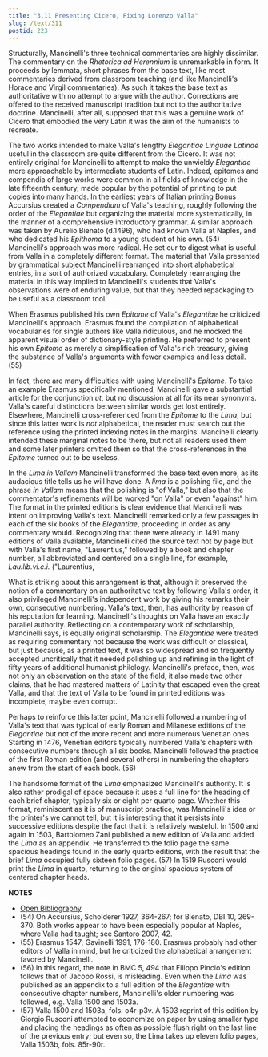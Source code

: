 ```yaml
---
title: "3.11 Presenting Cicero, Fixing Lorenzo Valla"
slug: /text/311
postid: 223
---
```

Structurally, Mancinelli's three technical commentaries are highly dissimilar. The commentary on the *Rhetorica ad Herennium* is unremarkable in form. It proceeds by lemmata, short phrases from the base text, like most commentaries derived from classroom teaching (and like Mancinelli's Horace and Virgil commentaries). As such it takes the base text as authoritative with no attempt to argue with the author. Corrections are offered to the received manuscript tradition but not to the authoritative doctrine. Mancinelli, after all, supposed that this was a genuine work of Cicero that embodied the very Latin it was the aim of the humanists to recreate.

The two works intended to make Valla's lengthy *Elegantiae Linguae Latinae* useful in the classroom are quite different from the Cicero. It was not entirely original for Mancinelli to attempt to make the unwieldy *Elegantiae* more approachable by intermediate students of Latin. Indeed, epitomes and compendia of large works were common in all fields of knowledge in the late fifteenth century, made popular by the potential of printing to put copies into many hands. In the earliest years of Italian printing Bonus Accursius created a *Compendium* of Valla's teaching, roughly following the order of the *Elegantiae* but organizing the material more systematically, in the manner of a comprehensive introductory grammar. A similar approach was taken by Aurelio Bienato (d.1496), who had known Valla at Naples, and who dedicated his *Epithoma* to a young student of his own. (54) Mancinelli's approach was more radical. He set our to digest what is useful from Valla in a completely different format. The material that Valla presented by grammatical subject Mancinelli rearranged into short alphabetical entries, in a sort of authorized vocabulary. Completely rearranging the material in this way implied to Mancinelli's students that Valla's observations were of enduring value, but that they needed repackaging to be useful as a classroom tool.

When Erasmus published his own *Epitome* of Valla's *Elegantiae* he criticized Mancinelli's approach. Erasmus found the compilation of alphabetical vocabularies for single authors like Valla ridiculous, and he mocked the apparent visual order of dictionary-style printing. He preferred to present his own *Epitome* as merely a simplification of Valla's rich treasury, giving the substance of Valla's arguments with fewer examples and less detail. (55)

In fact, there are many difficulties with using Mancinelli's *Epitome*. To take an example Erasmus specifically mentioned, Mancinelli gave a substantial article for the conjunction *ut*, but no discussion at all for its near synonyms. Valla's careful distinctions between similar words get lost entirely. Elsewhere, Mancinelli cross-referenced from the *Epitome* to the *Lima*, but since this latter work is *not* alphabetical, the reader must search out the reference using the printed indexing notes in the margins. Mancinelli clearly intended these marginal notes to be there, but not all readers used them and some later printers omitted them so that the cross-references in the *Epitome* turned out to be useless.

In the *Lima in Vallam* Mancinelli transformed the base text even more, as its audacious title tells us he will have done. A *lima* is a polishing file, and the phrase *in Vallam* means that the polishing is "of Valla," but also that the commentator's refinements will be worked "on Valla" or even "against" him. The format in the printed editions is clear evidence that Mancinelli was intent on improving Valla's text. Mancinelli remarked only a few passages in each of the six books of the *Elegantiae*, proceeding in order as any commentary would. Recognizing that there were already in 1491 many editions of Valla available, Mancinelli cited the source text not by page but with Valla's first name, "Laurentius," followed by a book and chapter number, all abbreviated and centered on a single line, for example, *Lau.lib.vi.c.i.* ("Laurentius,

What is striking about this arrangement is that, although it preserved the notion of a commentary on an authoritative text by following Valla's order, it also privileged Mancinelli's independent work by giving his remarks their own, consecutive numbering. Valla's text, then, has authority by reason of his reputation for learning. Mancinelli's thoughts on Valla have an exactly parallel authority. Reflecting on a contemporary work of scholarship, Mancinelli says, is equally original scholarship. The *Elegantiae* were treated as requiring commentary not because the work was difficult or classical, but just because, as a printed text, it was so widespread and so frequently accepted uncritically that it needed polishing up and refining in the light of fifty years of additional humanist philology. Mancinelli's preface, then, was not only an observation on the state of the field, it also made two other claims, that he had mastered matters of Latinity that escaped even the great Valla, and that the text of Valla to be found in printed editions was incomplete, maybe even corrupt.

Perhaps to reinforce this latter point, Mancinelli followed a numbering of Valla's text that was typical of early Roman and Milanese editions of the *Elegantiae* but not of the more recent and more numerous Venetian ones. Starting in 1476, Venetian editors typically numbered Valla's chapters with consecutive numbers through all six books. Mancinelli followed the practice of the first Roman edition (and several others) in numbering the chapters anew from the start of each book. (56)

The handsome format of the *Lima* emphasized Mancinelli's authority. It is also rather prodigal of space because it uses a full line for the heading of each brief chapter, typically six or eight per quarto page. Whether this format, reminiscent as it is of manuscript practice, was Mancinelli's idea or the printer's we cannot tell, but it is interesting that it persists into successive editions despite the fact that it is relatively wasteful. In 1500 and again in 1503, Bartolomeo Zani published a new edition of Valla and added the *Lima* as an appendix. He transferred to the folio page the same spacious headings found in the early quarto editions, with the result that the brief *Lima* occupied fully sixteen folio pages. (57) In 1519 Rusconi would print the *Lima* in quarto, returning to the original spacious system of centered chapter heads.

**NOTES**
* [Open Bibliography](/bibliography.pdf)
* (54) On Accursius, Scholderer 1927, 364-267; for Bienato, DBI 10, 269-370. Both works appear to have been especially popular at Naples, where Valla had taught; see Santoro 2007, 42.
* (55) Erasmus 1547; Gavinelli 1991, 176-180. Erasmus probably had other editors of Valla in mind, but he criticized the alphabetical arrangement favored by Mancinelli.
* (56) In this regard, the note in BMC 5, 494 that Filippo Pincio's edition follows that of Jacopo Rossi, is misleading. Even when the *Lima* was published as an appendix to a full edition of the *Elegantiae* with consecutive chapter numbers, Mancinelli's older numbering was followed, e.g. Valla 1500 and 1503a.
* (57) Valla 1500 and 1503a, fols. o4r-p3v. A 1503 reprint of this edition by Giorgio Rusconi attempted to economize on paper by using smaller type and placing the headings as often as possible flush right on the last line of the previous entry; but even so, the Lima takes up eleven folio pages, Valla 1503b, fols. 85r-90r.
